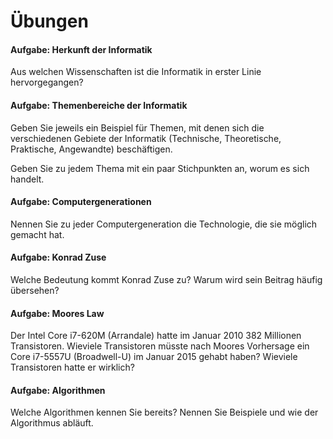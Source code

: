 # Übungen

#### Aufgabe: Herkunft der Informatik
Aus welchen Wissenschaften ist die Informatik in erster Linie hervorgegangen?


#### Aufgabe: Themenbereiche der Informatik
Geben Sie jeweils ein Beispiel für Themen, mit denen sich die verschiedenen Gebiete der Informatik (Technische, Theoretische, Praktische, Angewandte) beschäftigen.

Geben Sie zu jedem Thema mit ein paar Stichpunkten an, worum es sich handelt.


#### Aufgabe: Computergenerationen
Nennen Sie zu jeder Computergeneration die Technologie, die sie möglich gemacht hat.


#### Aufgabe: Konrad Zuse
Welche Bedeutung kommt Konrad Zuse zu? Warum wird sein Beitrag häufig übersehen?


#### Aufgabe: Moores Law
Der Intel Core i7-620M (Arrandale) hatte im Januar 2010 382 Millionen Transistoren. Wieviele Transistoren müsste nach Moores Vorhersage ein Core i7-5557U (Broadwell-U) im Januar 2015 gehabt haben? Wieviele Transistoren hatte er wirklich?


#### Aufgabe: Algorithmen
Welche Algorithmen kennen Sie bereits? Nennen Sie Beispiele und wie der Algorithmus abläuft.
